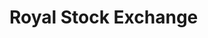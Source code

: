 # Royal Stock Exchange

<!-- https://github.com/rse-org/client/compare/main...issues%2F2?quick_pull=1&template=template_dhort.md -->
